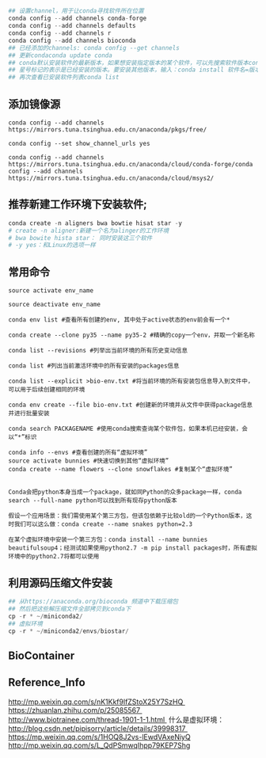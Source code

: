 ##

```python
## 设置channel，用于让conda寻找软件所在位置
conda config --add channels conda-forge
conda config --add channels defaults
conda config --add channels r
conda config --add channels bioconda
## 已经添加的channels: conda config --get channels
## 更新condaconda update conda
## conda默认安装软件的最新版本，如果想安装指定版本的某个软件，可以先搜索软件版本conda search 软件名
## 星号标记的表示是已经安装的版本。要安装其他版本，输入：conda install 软件名=版本号
## 再次查看已安装软件列表conda list
```
## 添加镜像源
```
conda config --add channels https://mirrors.tuna.tsinghua.edu.cn/anaconda/pkgs/free/

conda config --set show_channel_urls yes

conda config --add channels https://mirrors.tuna.tsinghua.edu.cn/anaconda/cloud/conda-forge/conda config --add channels https://mirrors.tuna.tsinghua.edu.cn/anaconda/cloud/msys2/
```

## 推荐新建工作环境下安装软件;
```python
conda create -n aligners bwa bowtie hisat star -y
# create -n aligner:新建一个名为alinger的工作环境
# bwa bowite hista star： 同时安装这三个软件
# -y yes：和Linux的选项一样
```
## 常用命令
```
source activate env_name

source deactivate env_name

conda env list #查看所有创建的env, 其中处于active状态的env前会有一个*

conda create --clone py35 --name py35-2 #精确的copy一个env，并取一个新名称

conda list --revisions #列举出当前环境的所有历史变动信息

conda list #列出当前激活环境中的所有安装的packages信息

conda list --explicit >bio-env.txt #将当前环境的所有安装包信息导入到文件中，可以用于后续创建相同的环境

conda env create --file bio-env.txt #创建新的环境并从文件中获得package信息并进行批量安装

conda search PACKAGENAME #使用conda搜索查询某个软件包，如果本机已经安装，会以“*”标识

conda info --envs #查看创建的所有“虚拟环境”
source activate bunnies #快速切换到其他“虚拟环境” 
conda create --name flowers --clone snowflakes #复制某个“虚拟环境”
```

##
```
Conda会把python本身当成一个package，就如同Python的众多package一样，conda search --full-name python可以找到所有现存python版本

假设一个应用场景：我们需使用某个第三方包，但该包依赖于比较old的一个Python版本，这时我们可以这么做：conda create --name snakes python=2.3

在某个虚拟环境中安装一个第三方包：conda install --name bunnies beautifulsoup4；经测试如果使用python2.7 -m pip install packages时，所有虚拟环境中的python2.7将都可以使用
```
## 利用源码压缩文件安装
```python
## 从https://anaconda.org/bioconda 频道中下载压缩包
## 然后把这些解压缩文件全部拷贝到conda下
cp -r * ~/miniconda2/
## 虚拟环境
cp -r * ~/miniconda2/envs/biostar/
```
## BioContainer
## Reference_Info
http://mp.weixin.qq.com/s/nK1Kkf9lfZStoX25Y7SzHQ  
https://zhuanlan.zhihu.com/p/25085567  
http://www.biotrainee.com/thread-1901-1-1.html  
什么是虚拟环境：http://blog.csdn.net/pipisorry/article/details/39998317  
https://mp.weixin.qq.com/s/1HOQ8J2vs-lEwdVAxeNiyQ
http://mp.weixin.qq.com/s/L_QdPSmwqIhpp79KEP7Shg